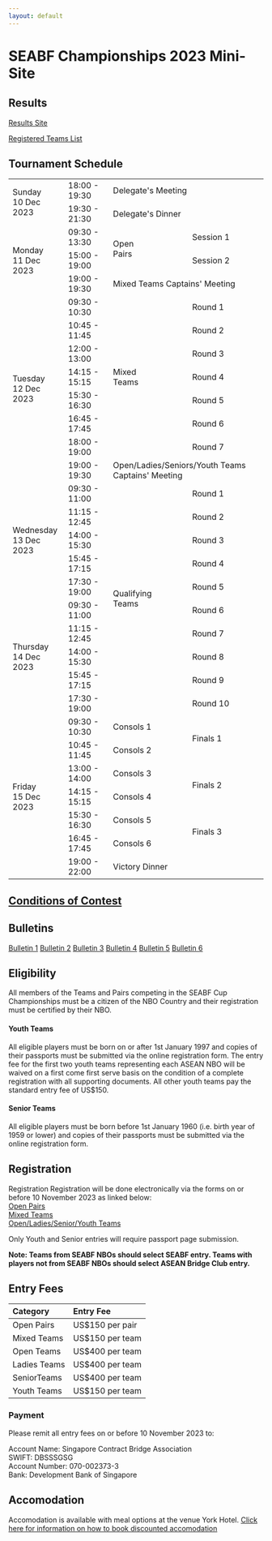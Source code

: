 ```yaml
---
layout: default
---
```

# SEABF Championships 2023 Mini-Site

## Results
[Results Site](https://www.ccba.org.cn/Tour/TourIndex.aspx?tourid=27513)

[Registered Teams List](https://www.ccba.org.cn/Tour/TourTeamItemsList.aspx?tourid=27513)

## Tournament Schedule

  <table class="waffle" cellspacing="0" cellpadding="0"><thead></thead><tbody><tr style="height: 20px"><td class="s3" dir="ltr" rowspan="2">Sunday<br>10 Dec 2023</td><td class="s3" dir="ltr">18:00 - 19:30</td><td class="s3" dir="ltr" colspan="2">Delegate&#39;s Meeting</td></tr><tr style="height: 20px"><td class="s3" dir="ltr">19:30 - 21:30</td><td class="s3" dir="ltr" colspan="2">Delegate&#39;s Dinner</td></tr>
  <tr style="height: 20px"><td class="s3" dir="ltr" rowspan="3">Monday<br>11 Dec 2023</td><td class="s3" dir="ltr">09:30 - 13:30</td><td class="s3" dir="ltr" rowspan="2">Open<br>Pairs</td><td class="s3" dir="ltr">Session 1</td></tr><tr style="height: 20px"><td class="s3" dir="ltr">15:00 - 19:00</td><td class="s3" dir="ltr">Session 2</td></tr><tr style="height: 20px"><td class="s3" dir="ltr">19:00 - 19:30</td><td class="s3" dir="ltr" colspan="2">Mixed Teams Captains' Meeting</td></tr>
  <tr style="height: 20px"><td class="s3" dir="ltr" rowspan="8">Tuesday<br>12 Dec 2023</td><td class="s3" dir="ltr">09:30 - 10:30</td><td class="s3" dir="ltr" rowspan="7">Mixed<br>Teams</td><td class="s3" dir="ltr">Round 1</td></tr><tr style="height: 20px"><td class="s3" dir="ltr">10:45 - 11:45</td><td class="s3" dir="ltr">Round 2</td></tr><tr style="height: 20px"><td class="s3" dir="ltr">12:00 - 13:00</td><td class="s3" dir="ltr">Round 3</td></tr><tr style="height: 20px"><td class="s3" dir="ltr">14:15 - 15:15</td><td class="s3" dir="ltr">Round 4</td></tr><tr style="height: 20px"><td class="s3" dir="ltr">15:30 - 16:30</td><td class="s3" dir="ltr">Round 5</td></tr><tr style="height: 20px"><td class="s3" dir="ltr">16:45 - 17:45</td><td class="s3" dir="ltr">Round 6</td></tr><tr style="height: 20px"><td class="s3" dir="ltr">18:00 - 19:00</td><td class="s3" dir="ltr">Round 7</td></tr><tr style="height: 20px"><td class="s3" dir="ltr">19:00 - 19:30</td><td class="s3" dir="ltr" colspan="2">Open/Ladies/Seniors/Youth Teams Captains' Meeting</td></tr>
  <tr style="height: 20px"><td class="s3" dir="ltr" rowspan="5">Wednesday<br>13 Dec 2023</td><td class="s3" dir="ltr">09:30 - 11:00</td><td class="s3" dir="ltr" rowspan="10">Qualifying<br>Teams</td><td class="s3" dir="ltr">Round 1</td></tr><tr style="height: 20px"><td class="s3" dir="ltr">11:15 - 12:45</td><td class="s3" dir="ltr">Round 2</td></tr><tr style="height: 20px"><td class="s3" dir="ltr">14:00 - 15:30</td><td class="s3" dir="ltr">Round 3</td></tr><tr style="height: 20px"><td class="s3" dir="ltr">15:45 - 17:15</td><td class="s3" dir="ltr">Round 4</td></tr><tr style="height: 20px"><td class="s3" dir="ltr">17:30 - 19:00</td><td class="s3" dir="ltr">Round 5</td></tr><tr style="height: 20px"><td class="s3" dir="ltr" rowspan="5">Thursday<br>14 Dec 2023</td><td class="s3" dir="ltr">09:30 - 11:00</td><td class="s3" dir="ltr">Round 6</td></tr><tr style="height: 20px"><td class="s3" dir="ltr">11:15 - 12:45</td><td class="s3" dir="ltr">Round 7</td></tr><tr style="height: 20px"><td class="s3" dir="ltr">14:00 - 15:30</td><td class="s3" dir="ltr">Round 8</td></tr><tr style="height: 20px"><td class="s3" dir="ltr">15:45 - 17:15</td><td class="s3" dir="ltr">Round 9</td></tr><tr style="height: 20px"><td class="s3" dir="ltr">17:30 - 19:00</td><td class="s3" dir="ltr">Round 10</td></tr><tr style="height: 20px"><td class="s3" dir="ltr" rowspan="7">Friday<br>15 Dec 2023</td><td class="s3" dir="ltr">09:30 - 10:30</td><td class="s3" dir="ltr">Consols 1</td><td class="s3" dir="ltr" rowspan="2">Finals 1</td></tr><tr style="height: 20px"><td class="s3" dir="ltr">10:45 - 11:45</td><td class="s3" dir="ltr">Consols 2</td></tr><tr style="height: 20px"><td class="s3" dir="ltr">13:00 - 14:00</td><td class="s3" dir="ltr">Consols 3</td><td class="s3" dir="ltr" rowspan="2">Finals 2</td></tr><tr style="height: 20px"><td class="s3" dir="ltr">14:15 - 15:15</td><td class="s3" dir="ltr">Consols 4</td></tr><tr style="height: 20px"><td class="s3" dir="ltr">15:30 - 16:30</td><td class="s3" dir="ltr">Consols 5</td><td class="s3" dir="ltr" rowspan="2">Finals 3</td></tr><tr style="height: 20px"><td class="s3" dir="ltr">16:45 - 17:45</td><td class="s3" dir="ltr">Consols 6</td></tr><tr style="height: 20px"><td class="s3" dir="ltr">19:00 - 22:00</td><td class="s3" dir="ltr" colspan="2">Victory Dinner</td></tr></tbody></table>

## [Conditions of Contest](SEABF_2023-Conditions_of_Contest.pdf)

## Bulletins

[Bulletin 1](SEABF_2023_Bulletin_Day1.pdf)
[Bulletin 2](SEABF_2023_Bulletin_Day2.pdf)
[Bulletin 3](SEABF_2023_Bulletin_Day3.pdf)
[Bulletin 4](SEABF_2023_Bulletin_Day4_revised.pdf)
[Bulletin 5](SEABF_2023_Bulletin_Day5.pdf)
[Bulletin 6](SEABF_2023_Bulletin_Day6.pdf)

## Eligibility

All members of the Teams and Pairs competing in the SEABF Cup Championships must be a citizen of the NBO Country and their registration must be certified by their NBO.

#### Youth Teams

All eligible players must be born on or after 1st January 1997 and copies of their passports must be submitted via the online registration form. The entry fee for the first two youth teams representing each ASEAN NBO will be waived on a first come first serve basis on the condition of a complete registration with all supporting documents. All other youth teams pay the standard entry fee of US$150.

#### Senior Teams

All eligible players must be born before 1st January 1960 (i.e. birth year of 1959 or lower) and copies of their passports must be submitted via the online registration form.

## Registration

Registration
Registration will be done electronically via the forms on or before 10 November 2023 as linked below: \
[Open Pairs](https://forms.gle/Lf9r7sWh9KFn1dyV6) \
[Mixed Teams](https://forms.gle/HMCZBwojVTJs1iSW8) \
[Open/Ladies/Senior/Youth Teams](https://forms.gle/aJVzpizdsha8ezX57)

Only Youth and Senior entries will require passport page submission.

**Note: Teams from SEABF NBOs should select SEABF entry. Teams with players not from SEABF NBOs should select ASEAN Bridge Club entry.**

## Entry Fees

| Category     | Entry Fee       |
|:-------------|:----------------|
| Open Pairs   | US$150 per pair |
| Mixed Teams  | US$150 per team | 
| Open Teams   | US$400 per team | 
| Ladies Teams | US$400 per team | 
| SeniorTeams  | US$400 per team | 
| Youth Teams  | US$150 per team |

### Payment

Please remit all entry fees on or before 10 November 2023 to:

Account Name:	Singapore Contract Bridge Association \
SWIFT: DBSSSGSG \
Account Number:	070-002373-3 \
Bank:	Development Bank of Singapore

## Accomodation

Accomodation is available with meal options at the venue York Hotel. [Click here for information on how to book discounted accomodation](SEABF_2023_Accomodation_Guide.pdf)
